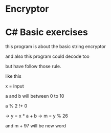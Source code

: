 # Encryptor
# C# Basic exercises

this program is about the basic string encryptor

and also this program could decode too

but have follow those rule. 

like this

x = input

a and b will between 0 to 10

a % 2 !+ 0

-> y = x * a + b
-> m = y % 26

and m + 97 will be new word


